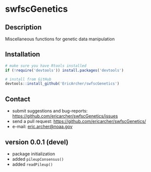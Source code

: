 # swfscGenetics

## Description

Miscellaneous functions for genetic data manipulation

## Installation

```r
# make sure you have Rtools installed
if (!require('devtools')) install.packages('devtools')

# install from GitHub
devtools::install_github('EricArcher/swfscGenetics')
```

## Contact

* submit suggestions and bug-reports: <https://github.com/ericarcher/swfscGenetics/issues>
* send a pull request: <https://github.com/ericarcher/swfscGenetics/>
* e-mail: <eric.archer@noaa.gov>

## version 0.0.1 (devel)

* package initialization
* added `pileupConsensus()`
* added `readPileup()`


